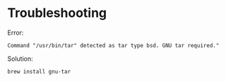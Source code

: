 Troubleshooting
===

Error:
```
Command "/usr/bin/tar" detected as tar type bsd. GNU tar required."
```
Solution:
```
brew install gnu-tar
```